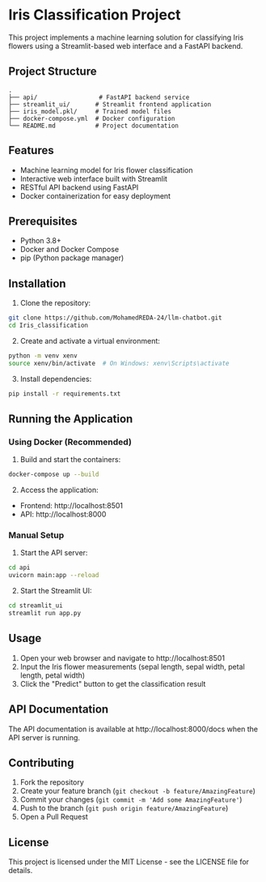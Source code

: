 # Iris Classification Project

This project implements a machine learning solution for classifying Iris flowers using a Streamlit-based web interface and a FastAPI backend.

## Project Structure

```
.
├── api/                 # FastAPI backend service
├── streamlit_ui/       # Streamlit frontend application
├── iris_model.pkl/     # Trained model files
├── docker-compose.yml  # Docker configuration
└── README.md           # Project documentation
```

## Features

- Machine learning model for Iris flower classification
- Interactive web interface built with Streamlit
- RESTful API backend using FastAPI
- Docker containerization for easy deployment

## Prerequisites

- Python 3.8+
- Docker and Docker Compose
- pip (Python package manager)

## Installation

1. Clone the repository:
```bash
git clone https://github.com/MohamedREDA-24/llm-chatbot.git
cd Iris_classification
```

2. Create and activate a virtual environment:
```bash
python -m venv xenv
source xenv/bin/activate  # On Windows: xenv\Scripts\activate
```

3. Install dependencies:
```bash
pip install -r requirements.txt
```

## Running the Application

### Using Docker (Recommended)

1. Build and start the containers:
```bash
docker-compose up --build
```

2. Access the application:
- Frontend: http://localhost:8501
- API: http://localhost:8000

### Manual Setup

1. Start the API server:
```bash
cd api
uvicorn main:app --reload
```

2. Start the Streamlit UI:
```bash
cd streamlit_ui
streamlit run app.py
```

## Usage

1. Open your web browser and navigate to http://localhost:8501
2. Input the Iris flower measurements (sepal length, sepal width, petal length, petal width)
3. Click the "Predict" button to get the classification result

## API Documentation

The API documentation is available at http://localhost:8000/docs when the API server is running.

## Contributing

1. Fork the repository
2. Create your feature branch (`git checkout -b feature/AmazingFeature`)
3. Commit your changes (`git commit -m 'Add some AmazingFeature'`)
4. Push to the branch (`git push origin feature/AmazingFeature`)
5. Open a Pull Request

## License

This project is licensed under the MIT License - see the LICENSE file for details.
